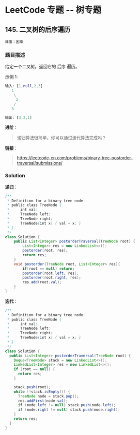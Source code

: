 # LeetCode 专题 -- 树专题

## 145. 二叉树的后序遍历

`难度：困难`

### 题目描述

给定一个二叉树，返回它的 后序 遍历。

示例 1:

```matlab
输入: [1,null,2,3]  
   1
    \
     2
    /
   3 

输出: [3,2,1]
```

**进阶**：

> 递归算法很简单，你可以通过迭代算法完成吗？

**链接**：
> <https://leetcode-cn.com/problems/binary-tree-postorder-traversal/submissions/>

### Solution


**递归**：

```java
/**
 * Definition for a binary tree node.
 * public class TreeNode {
 *     int val;
 *     TreeNode left;
 *     TreeNode right;
 *     TreeNode(int x) { val = x; }
 * }
 */
class Solution {
    public List<Integer> postorderTraversal(TreeNode root) {
        List<Integer> res = new LinkedList<>();
        postorder(root, res);
        return res;
    }
    void postorder(TreeNode root, List<Integer> res){
        if(root == null) return;
        postorder(root.left, res);
        postorder(root.right, res);
        res.add(root.val);
    }
}
```

**迭代**：

```java
/**
 * Definition for a binary tree node.
 * public class TreeNode {
 *     int val;
 *     TreeNode left;
 *     TreeNode right;
 *     TreeNode(int x) { val = x; }
 * }
 */
class Solution {
  public List<Integer> postorderTraversal(TreeNode root) {
    Deque<TreeNode> stack = new LinkedList<>();
    LinkedList<Integer> res = new LinkedList<>();
    if (root == null) {
      return res;
    }

    stack.push(root);
    while (!stack.isEmpty()) {
      TreeNode node = stack.pop();
      res.addFirst(node.val);
      if (node.left != null) stack.push(node.left);
      if (node.right != null) stack.push(node.right);
    }
    return res;
  }
}
```
